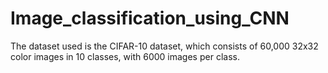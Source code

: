 # Image_classification_using_CNN
The dataset used is the CIFAR-10 dataset, which consists of 60,000 32x32 color images in 10 classes, with 6000 images per class. 
